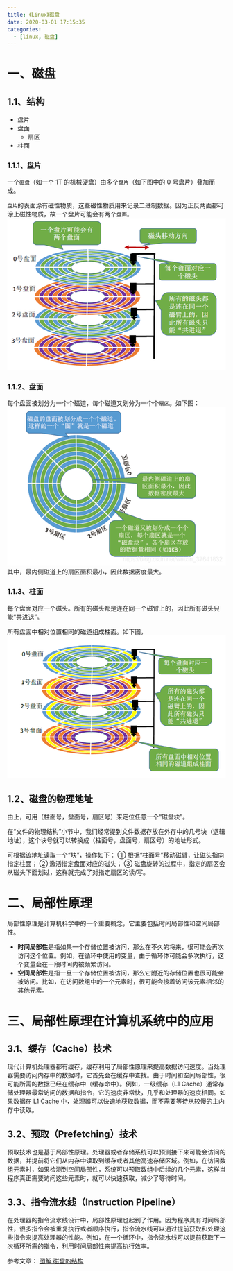 ```yaml
---
title: 《Linux》磁盘
date: 2020-03-01 17:15:35
categories:
  - [linux, 磁盘]
---
```



# 一、磁盘

## 1.1、结构
- 盘片
- 盘面
  - 扇区
- 柱面

<!--more-->  

### 1.1.1、盘片
一个<code>磁盘</code>（如一个 1T 的机械硬盘）由多个<code>盘片</code>（如下图中的 0 号盘片）叠加而成。

<code>盘片</code>的表面涂有磁性物质，这些磁性物质用来记录二进制数据。因为正反两面都可涂上磁性物质，故一个盘片可能会有两个<code>盘面</code>。
![盘片](2020-03-01-Linux-磁盘/盘片.png)

### 1.1.2、盘面
每个盘面被划分为一个个磁道，每个磁道又划分为一个个<code>扇区</code>。如下图：
![盘面](2020-03-01-Linux-磁盘/盘面.png)
其中，最内侧磁道上的扇区面积最小，因此数据密度最大。

### 1.1.3、柱面
每个盘面对应一个磁头。所有的磁头都是连在同一个磁臂上的，因此所有磁头只能“共进退”。

所有盘面中相对位置相同的磁道组成柱面。如下图，
![柱面](2020-03-01-Linux-磁盘/柱面.png)

## 1.2、磁盘的物理地址
由上，可用（柱面号，盘面号，扇区号）来定位任意一个“磁盘块”。

在“文件的物理结构”小节中，我们经常提到文件数据存放在外存中的几号块（逻辑地址），这个块号就可以转换成（柱面号，盘面号，扇区号）的地址形式。

可根据该地址读取一个“块”，操作如下：
① 根据“柱面号”移动磁臂，让磁头指向指定柱面；
② 激活指定盘面对应的磁头；
③ 磁盘旋转的过程中，指定的扇区会从磁头下面划过，这样就完成了对指定扇区的读/写。



# 二、局部性原理
局部性原理是计算机科学中的一个重要概念，它主要包括时间局部性和空间局部性。
- **时间局部性**是指如果一个存储位置被访问，那么在不久的将来，很可能会再次访问这个位置。例如，在循环中使用的变量，由于循环体可能会多次执行，这个变量会在一段时间内被频繁访问。
- **空间局部性**是指一旦一个存储位置被访问，那么它附近的存储位置也很可能会被访问。比如，在访问数组中的一个元素时，很可能会接着访问该元素相邻的其他元素。



# 三、局部性原理在计算机系统中的应用
## 3.1、缓存（Cache）技术
现代计算机处理器都有缓存，缓存利用了局部性原理来提高数据访问速度。当处理器需要访问内存中的数据时，它首先会在缓存中查找。由于时间和空间局部性，很可能所需的数据已经在缓存中（缓存命中）。例如，一级缓存（L1 Cache）通常存储处理器最常访问的数据和指令，它的速度非常快，几乎和处理器的速度相同。如果数据在 L1 Cache 中，处理器可以快速地获取数据，而不需要等待从较慢的主内存中读取。

## 3.2、预取（Prefetching）技术
预取技术也是基于局部性原理。处理器或者存储系统可以预测接下来可能会访问的数据，并提前将它们从内存中读取到缓存或者其他高速存储区域。例如，在访问数组元素时，如果检测到空间局部性，系统可以预取数组中后续的几个元素，这样当程序真正需要访问这些元素时，就可以快速获取，减少了等待时间。

## 3.3、指令流水线（Instruction Pipeline）
在处理器的指令流水线设计中，局部性原理也起到了作用。因为程序具有时间局部性，很多指令会被重复执行或者顺序执行，指令流水线可以通过提前获取和处理这些指令来提高处理器的性能。例如，在一个循环中，指令流水线可以提前获取下一次循环所需的指令，利用时间局部性来提高执行效率。

参考文章：
[图解 磁盘的结构](https://blog.csdn.net/weixin_37641832/article/details/103217311)